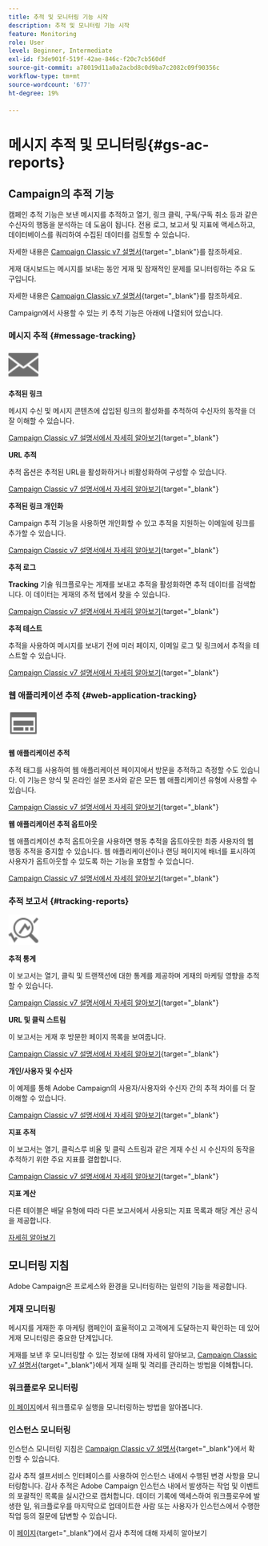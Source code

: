 ```yaml
---
title: 추적 및 모니터링 기능 시작
description: 추적 및 모니터링 기능 시작
feature: Monitoring
role: User
level: Beginner, Intermediate
exl-id: f3de901f-519f-42ae-846c-f20c7cb560df
source-git-commit: a78019d11a0a2acbd8c0d9ba7c2082c09f90356c
workflow-type: tm+mt
source-wordcount: '677'
ht-degree: 19%

---
```


# 메시지 추적 및 모니터링{#gs-ac-reports}

## Campaign의 추적 기능

캠페인 추적 기능은 보낸 메시지를 추적하고 열기, 링크 클릭, 구독/구독 취소 등과 같은 수신자의 행동을 분석하는 데 도움이 됩니다. 전용 로그, 보고서 및 지표에 액세스하고, 데이터베이스를 쿼리하여 수집된 데이터를 검토할 수 있습니다.

자세한 내용은 [Campaign Classic v7 설명서](https://experienceleague.adobe.com/docs/campaign-classic/using/getting-started/profile-management/editing-a-profile.html?lang=ko#tracking-tab){target="_blank"}를 참조하세요.

게재 대시보드는 메시지를 보내는 동안 게재 및 잠재적인 문제를 모니터링하는 주요 도구입니다.

자세한 내용은 [Campaign Classic v7 설명서](https://experienceleague.adobe.com/docs/campaign-classic/using/sending-messages/monitoring-deliveries/delivery-dashboard.html?lang=ko#sending-messages){target="_blank"}를 참조하세요.

Campaign에서 사용할 수 있는 키 추적 기능은 아래에 나열되어 있습니다.

### 메시지 추적 {#message-tracking}

<img src="assets/do-not-localize/icon-message-tracking.svg" width="60px">

**추적된 링크**

메시지 수신 및 메시지 콘텐츠에 삽입된 링크의 활성화를 추적하여 수신자의 동작을 더 잘 이해할 수 있습니다.

[Campaign Classic v7 설명서에서 자세히 알아보기](https://experienceleague.adobe.com/docs/campaign-classic/using/sending-messages/tracking-messages/how-to-configure-tracked-links.html?lang=ko#sending-messages){target="_blank"}

**URL 추적**

추적 옵션은 추적된 URL을 활성화하거나 비활성화하여 구성할 수 있습니다.

[Campaign Classic v7 설명서에서 자세히 알아보기](https://experienceleague.adobe.com/docs/campaign-classic/using/sending-messages/tracking-messages/personalizing-url-tracking.html?lang=ko#sending-messages){target="_blank"}


**추적된 링크 개인화**

Campaign 추적 기능을 사용하면 개인화할 수 있고 추적을 지원하는 이메일에 링크를 추가할 수 있습니다.

[Campaign Classic v7 설명서에서 자세히 알아보기](https://experienceleague.adobe.com/docs/campaign-classic/using/sending-messages/tracking-messages/tracking-personalized-links/tracking-personalized-links.html?lang=ko#sending-messages){target="_blank"}

**추적 로그**

**Tracking** 기술 워크플로우는 게재를 보내고 추적을 활성화하면 추적 데이터를 검색합니다. 이 데이터는 게재의 추적 탭에서 찾을 수 있습니다.

[Campaign Classic v7 설명서에서 자세히 알아보기](https://experienceleague.adobe.com/docs/campaign-classic/using/sending-messages/tracking-messages/accessing-the-tracking-logs.html?lang=ko#sending-messages){target="_blank"}

**추적 테스트**

추적을 사용하여 메시지를 보내기 전에 미러 페이지, 이메일 로그 및 링크에서 추적을 테스트할 수 있습니다.

[Campaign Classic v7 설명서에서 자세히 알아보기](https://experienceleague.adobe.com/docs/campaign-classic/using/sending-messages/tracking-messages/testing-tracking.html?lang=ko#sending-messages){target="_blank"}

### 웹 애플리케이션 추적 {#web-application-tracking}

<img src="assets/do-not-localize/icon-web-app.svg" width="60px">

**웹 애플리케이션 추적**

추적 태그를 사용하여 웹 애플리케이션 페이지에서 방문을 추적하고 측정할 수도 있습니다. 이 기능은 양식 및 온라인 설문 조사와 같은 모든 웹 애플리케이션 유형에 사용할 수 있습니다.

[Campaign Classic v7 설명서에서 자세히 알아보기](https://experienceleague.adobe.com/docs/campaign-classic/using/designing-content/web-applications/tracking-a-web-application.html?lang=ko#designing-content){target="_blank"}

**웹 애플리케이션 추적 옵트아웃**

웹 애플리케이션 추적 옵트아웃을 사용하면 행동 추적을 옵트아웃한 최종 사용자의 웹 행동 추적을 중지할 수 있습니다. 웹 애플리케이션이나 랜딩 페이지에 배너를 표시하여 사용자가 옵트아웃할 수 있도록 하는 기능을 포함할 수 있습니다.

[Campaign Classic v7 설명서에서 자세히 알아보기](https://experienceleague.adobe.com/docs/campaign-classic/using/designing-content/web-applications/web-application-tracking-opt-out.html?lang=ko#designing-content){target="_blank"}

### 추적 보고서 {#tracking-reports}

<img src="assets/do-not-localize/icon_monitor.svg" width="60px">

**추적 통계**

이 보고서는 열기, 클릭 및 트랜잭션에 대한 통계를 제공하며 게재의 마케팅 영향을 추적할 수 있습니다.

[Campaign Classic v7 설명서에서 자세히 알아보기](https://experienceleague.adobe.com/docs/campaign-classic/using/sending-messages/tracking-messages/about-message-tracking.html?lang=ko#tracking-reports){target="_blank"}

**URL 및 클릭 스트림**

이 보고서는 게재 후 방문한 페이지 목록을 보여줍니다.

[Campaign Classic v7 설명서에서 자세히 알아보기](https://experienceleague.adobe.com/docs/campaign-classic/using/reporting/reports-on-deliveries/delivery-reports.html?lang=ko#urls-and-click-streams){target="_blank"}

**개인/사용자 및 수신자**

이 예제를 통해 Adobe Campaign의 사용자/사용자와 수신자 간의 추적 차이를 더 잘 이해할 수 있습니다.

[Campaign Classic v7 설명서에서 자세히 알아보기](https://experienceleague.adobe.com/docs/campaign-classic/using/reporting/reports-on-deliveries/person-people-recipients.html?lang=ko#reporting){target="_blank"}

**지표 추적**

이 보고서는 열기, 클릭스루 비율 및 클릭 스트림과 같은 게재 수신 시 수신자의 동작을 추적하기 위한 주요 지표를 결합합니다.

[Campaign Classic v7 설명서에서 자세히 알아보기](https://experienceleague.adobe.com/docs/campaign-classic/using/reporting/reports-on-deliveries/delivery-reports.html?lang=ko#reporting){target="_blank"}

**지표 계산**

다른 테이블은 배달 유형에 따라 다른 보고서에서 사용되는 지표 목록과 해당 계산 공식을 제공합니다.

[자세히 알아보기](../reporting/metrics-calculation.md)

## 모니터링 지침

Adobe Campaign은 프로세스와 환경을 모니터링하는 일련의 기능을 제공합니다.

### 게재 모니터링

메시지를 게재한 후 마케팅 캠페인이 효율적이고 고객에게 도달하는지 확인하는 데 있어 게재 모니터링은 중요한 단계입니다.

게재를 보낸 후 모니터링할 수 있는 정보에 대해 자세히 알아보고, [Campaign Classic v7 설명서](https://experienceleague.adobe.com/docs/campaign-classic/using/sending-messages/monitoring-deliveries/about-delivery-monitoring.html?lang=ko#sending-messages){target="_blank"}에서 게재 실패 및 격리를 관리하는 방법을 이해합니다.

### 워크플로우 모니터링

[이 페이지](https://experienceleague.adobe.com/docs/campaign/automation/workflows/monitoring-workflows/monitor-workflow-execution.html?lang=ko)에서 워크플로우 실행을 모니터링하는 방법을 알아봅니다.

### 인스턴스 모니터링

인스턴스 모니터링 지침은 [Campaign Classic v7 설명서](https://experienceleague.adobe.com/docs/campaign-classic/using/monitoring-campaign-classic/introduction/monitoring-guidelines.html?lang=ko#monitoring-campaign-classic){target="_blank"}에서 확인할 수 있습니다.

감사 추적 셀프서비스 인터페이스를 사용하여 인스턴스 내에서 수행된 변경 사항을 모니터링합니다. 감사 추적은 Adobe Campaign 인스턴스 내에서 발생하는 작업 및 이벤트의 포괄적인 목록을 실시간으로 캡처합니다. 데이터 기록에 액세스하여 워크플로우에 발생한 일, 워크플로우를 마지막으로 업데이트한 사람 또는 사용자가 인스턴스에서 수행한 작업 등의 질문에 답변할 수 있습니다.

이 [페이지](../reporting/audit-trail.md){target="_blank"}에서 감사 추적에 대해 자세히 알아보기
